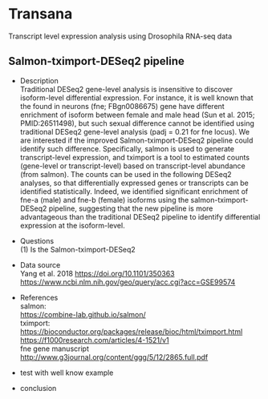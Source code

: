 # Transana
Transcript level expression analysis using Drosophila RNA-seq data

## Salmon-tximport-DESeq2 pipeline
* Description<br>
Traditional DESeq2 gene-level analysis is insensitive to discover isoform-level differential expression. For instance, it is well known that the found in neurons (fne; FBgn0086675) gene have different enrichment of isoform between female and male head (Sun et al. 2015; PMID:26511498), but such sexual difference cannot be identified using traditional DESeq2 gene-level analysis (padj = 0.21 for fne locus).  We are interested if the improved Salmon-tximport-DESeq2 pipeline could identify such difference.  Specifically, salmon is used to generate transcript-level expression, and tximport is a tool to estimated counts (gene-level or transcript-level) based on transcript-level abundance (from salmon). The counts can be used in the following DESeq2 analyses, so that differentially expressed genes or transcripts can be identified statistically. Indeed, we identified significant enrichment of fne-a (male) and fne-b (female) isoforms using the salmon-tximport-DESeq2 pipeline, suggesting that the new pipeline is more advantageous than the traditional DESeq2 pipeline to identify differential expression at the isoform-level. <br>

* Questions<br>
(1) Is the Salmon-tximport-DESeq2 
* Data source<br>
Yang et al. 2018 https://doi.org/10.1101/350363<br>
https://www.ncbi.nlm.nih.gov/geo/query/acc.cgi?acc=GSE99574<br>

* References<br>
salmon:<br>
https://combine-lab.github.io/salmon/<br>
tximport:<br>
https://bioconductor.org/packages/release/bioc/html/tximport.html<br>
https://f1000research.com/articles/4-1521/v1<br>
fne gene manuscript<br>
http://www.g3journal.org/content/ggg/5/12/2865.full.pdf<br>

* test with well know example

* conclusion



